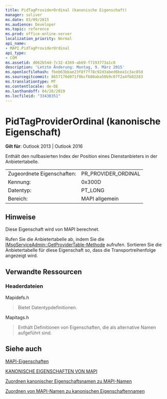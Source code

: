 ```yaml
---
title: PidTagProviderOrdinal (kanonische Eigenschaft)
manager: soliver
ms.date: 03/09/2015
ms.audience: Developer
ms.topic: reference
ms.prod: office-online-server
localization_priority: Normal
api_name:
- MAPI.PidTagProviderOrdinal
api_type:
- COM
ms.assetid: d062b54d-7c32-4369-ab69-f7193773a1c0
description: 'Letzte Änderung: Montag, 9. März 2015'
ms.openlocfilehash: fbeb63bbae23f8f7f78c92d3abed6bea1c3ac85d
ms.sourcegitcommit: 8657170d071f9bcf680aba50b9c07f2a4fb82283
ms.translationtype: MT
ms.contentlocale: de-DE
ms.lasthandoff: 04/28/2019
ms.locfileid: "33438351"
---
```

# <a name="pidtagproviderordinal-canonical-property"></a>PidTagProviderOrdinal (kanonische Eigenschaft)

  
  
**Gilt für**: Outlook 2013 | Outlook 2016 
  
Enthält den nullbasierten Index der Position eines Dienstanbieters in der Anbietertabelle.
  
|||
|:-----|:-----|
|Zugeordnete Eigenschaften:  <br/> |PR_PROVIDER_ORDINAL  <br/> |
|Kennung:  <br/> |0x300D  <br/> |
|Datentyp:  <br/> |PT_LONG  <br/> |
|Bereich:  <br/> |MAPI allgemein  <br/> |
   
## <a name="remarks"></a>Hinweise

Diese Eigenschaft wird von MAPI berechnet.
  
Rufen Sie die Anbietertabelle ab, indem Sie die [IMsgServiceAdmin::GetProviderTable-Methode](imsgserviceadmin-getprovidertable.md) aufrufen. Sortieren Sie die Anbietertabelle für diese Eigenschaft so, dass die Transportreihenfolge angezeigt wird. 
  
## <a name="related-resources"></a>Verwandte Ressourcen

### <a name="header-files"></a>Headerdateien

Mapidefs.h
  
> Bietet Datentypdefinitionen.
    
Mapitags.h
  
> Enthält Definitionen von Eigenschaften, die als alternative Namen aufgeführt sind.
    
## <a name="see-also"></a>Siehe auch



[MAPI-Eigenschaften](mapi-properties.md)
  
[KANONISCHE EIGENSCHAFTEN VON MAPI](mapi-canonical-properties.md)
  
[Zuordnen kanonischer Eigenschaftsnamen zu MAPI-Namen](mapping-canonical-property-names-to-mapi-names.md)
  
[Zuordnen von MAPI-Namen zu kanonischen Eigenschaftennamen](mapping-mapi-names-to-canonical-property-names.md)

